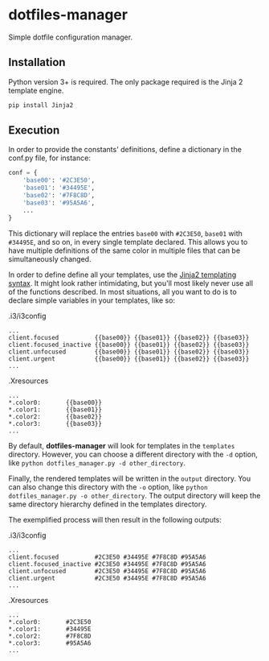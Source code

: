 # dotfiles-manager
Simple dotfile configuration manager.

## Installation
Python version 3+ is required.
The only package required is the Jinja 2 template engine.

```bash
pip install Jinja2
```

## Execution
In order to provide the constants' definitions, define a dictionary in the conf.py file, for instance:

```python
conf = {
    'base00': '#2C3E50',
    'base01': '#34495E',
    'base02': '#7F8C8D',
    'base03': '#95A5A6',
    ...
}
```

This dictionary will replace the entries `base00` with `#2C3E50`, `base01` with `#34495E`, and so on, in every single template declared. This allows you to have multiple definitions of the same color in multiple files that can be simultaneously changed.

In order to define define all your templates, use the [Jinja2 templating syntax](http://jinja.pocoo.org/docs/dev/templates/). It might look rather intimidating, but you'll most likely never use all of the functions described. In most situations, all you want to do is to declare simple variables in your templates, like so:

.i3/i3config
```
...
client.focused          {{base00}} {{base01}} {{base02}} {{base03}}
client.focused_inactive {{base00}} {{base01}} {{base02}} {{base03}} 
client.unfocused        {{base00}} {{base01}} {{base02}} {{base03}}
client.urgent           {{base00}} {{base01}} {{base02}} {{base03}}
...
```

.Xresources
```
...
*.color0:       {{base00}}
*.color1:       {{base01}}
*.color2:       {{base02}}
*.color3:       {{base03}}
...
```

By default, **dotfiles-manager** will look for templates in the `templates` directory. However, you can choose a different directory with the `-d` option, like `python dotfiles_manager.py -d other_directory`.

Finally, the rendered templates will be written in the `output` directory. You can also change this directory with the `-o` option, like `python dotfiles_manager.py -o other_directory`. The output directory will keep the same directory hierarchy defined in the templates directory.

The exemplified process will then result in the following outputs:

.i3/i3config
```
...
client.focused          #2C3E50 #34495E #7F8C8D #95A5A6
client.focused_inactive #2C3E50 #34495E #7F8C8D #95A5A6 
client.unfocused        #2C3E50 #34495E #7F8C8D #95A5A6
client.urgent           #2C3E50 #34495E #7F8C8D #95A5A6
...
```

.Xresources
```
...
*.color0:       #2C3E50
*.color1:       #34495E
*.color2:       #7F8C8D
*.color3:       #95A5A6
...
```
